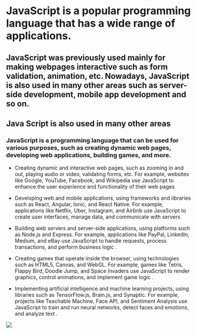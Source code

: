 # JavaScript is a popular programming language that has a wide range of applications.
## JavaScript was previously used mainly for making webpages interactive such as form validation, animation, etc. Nowadays, JavaScript is also used in many other areas such as server-side development, mobile app development and so on.

## Java Script is also used in many other areas
### JavaScript is a programming language that can be used for various purposes, such as creating dynamic web pages, developing web applications, building games, and more. 

* Creating dynamic and interactive web pages, such as zooming in and out, playing audio or video, validating forms, etc. For example, websites like Google, YouTube, Facebook, and Wikipedia use JavaScript to enhance the user experience and functionality of their web pages
  
* Developing web and mobile applications, using frameworks and libraries such as React, Angular, Ionic, and React Native. For example, applications like Netflix, Uber, Instagram, and Airbnb use JavaScript to create user interfaces, manage data, and communicate with servers

* Building web servers and server-side applications, using platforms such as Node.js and Express. For example, applications like PayPal, LinkedIn, Medium, and eBay use JavaScript to handle requests, process transactions, and perform business logic .

* Creating games that operate inside the browser, using technologies such as HTML5, Canvas, and WebGL. For example, games like Tetris, Flappy Bird, Doodle Jump, and Space Invaders use JavaScript to render graphics, control animations, and implement game logic .

* Implementing artificial intelligence and machine learning projects, using libraries such as TensorFlow.js, Brain.js, and Synaptic. For example, projects like Teachable Machine, Face API, and Sentiment Analysis use JavaScript to train and run neural networks, detect faces and emotions, and analyze text .

![](https://www.interviewbit.com/blog/wp-content/uploads/2022/02/JavaScript-Uses-1160x538.png)